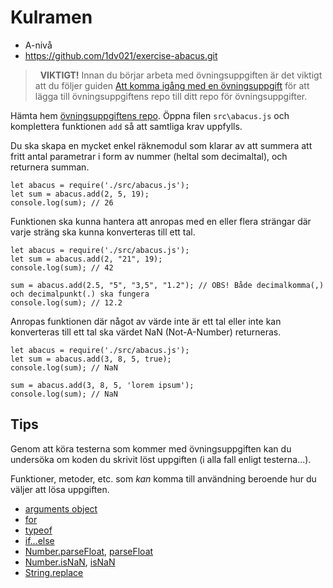 # <i class="fa fa-laptop"></i> Kulramen
<ul class="fa-ul fa-border exercise-info">
  <li><i class="fa-li fa fa-signal level-a"></i>A-nivå</li>
  <li><i class="fa-li fa fa-github"></i><a href="https://github.com/1dv021/exercise-abacus.git">https://github.com/1dv021/exercise-abacus.git</a></li>
</ul>

><i class="fa fa-warning">&nbsp;</i> __VIKTIGT!__ Innan du börjar arbeta med övningsuppgiften är det viktigt att du följer guiden [Att komma igång med en övningsuppgift](../../guider/att-komma-igang-med-en-ovningsuppgift/README.md) för att lägga till övningsuppgiftens repo till ditt repo för övningsuppgifter.

Hämta hem [övningsuppgiftens repo](https://github.com/1dv021/exercise-abacus.git). Öppna filen `src\abacus.js` och komplettera funktionen `add` så att samtliga krav uppfylls.

Du ska skapa en mycket enkel räknemodul som klarar av att summera att fritt antal parametrar i form av nummer (heltal som decimaltal), och returnera summan.

```
let abacus = require('./src/abacus.js');
let sum = abacus.add(2, 5, 19);
console.log(sum); // 26
```

Funktionen ska kunna hantera att anropas med en eller flera strängar där varje sträng ska kunna konverteras till ett tal.

```
let abacus = require('./src/abacus.js');
let sum = abacus.add(2, "21", 19);
console.log(sum); // 42

sum = abacus.add(2.5, "5", "3,5", "1.2"); // OBS! Både decimalkomma(,) och decimalpunkt(.) ska fungera
console.log(sum); // 12.2
```

Anropas funktionen där något av värde inte är ett tal eller inte kan konverteras till ett tal ska värdet NaN (Not-A-Number) returneras.

```
let abacus = require('./src/abacus.js');
let sum = abacus.add(3, 8, 5, true);
console.log(sum); // NaN

sum = abacus.add(3, 8, 5, 'lorem ipsum');
console.log(sum); // NaN
```
## <i class="fa fa-lightbulb-o"></i> Tips
Genom att köra testerna som kommer med övningsuppgiften kan du undersöka om koden du skrivit löst uppgiften (i alla fall enligt testerna...).

Funktioner, metoder, etc. som *kan* komma till användning beroende hur du väljer att lösa uppgiften.

- [arguments object](https://developer.mozilla.org/en-US/docs/Web/JavaScript/Reference/Functions/arguments)
- [for](https://developer.mozilla.org/en-US/docs/Web/JavaScript/Reference/Statements/for)
- [typeof](https://developer.mozilla.org/en-US/docs/Web/JavaScript/Reference/Operators/typeof)
- [if...else](https://developer.mozilla.org/en-US/docs/Web/JavaScript/Reference/Statements/if...else)
- [Number.parseFloat](https://developer.mozilla.org/en-US/docs/Web/JavaScript/Reference/Global_Objects/Number/parseFloat), [parseFloat](https://developer.mozilla.org/en-US/docs/Web/JavaScript/Reference/Global_Objects/parseFloat)
- [Number.isNaN](https://developer.mozilla.org/en-US/docs/Web/JavaScript/Reference/Global_Objects/Number/isNaN), [isNaN](https://developer.mozilla.org/en-US/docs/Web/JavaScript/Reference/Global_Objects/isNaN)
- [String.replace](https://developer.mozilla.org/en-US/docs/Web/JavaScript/Reference/Global_Objects/String/replace)
